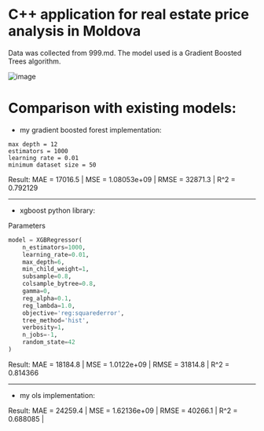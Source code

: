# C++ application for real estate price analysis in Moldova
Data was collected from 999.md. The model used is a Gradient Boosted Trees algorithm.

![image](https://github.com/user-attachments/assets/bf3b2be8-9a2f-4f5b-8fcb-d30ca4b0bb39)


# Comparison with existing models:
- my gradient boosted forest implementation:
```
max depth = 12
estimators = 1000
learning rate = 0.01
minimum dataset size = 50
```
Result:
MAE  = 17016.5 | 
MSE  = 1.08053e+09 | 
RMSE = 32871.3 | 
R^2  = 0.792129

****
- xgboost python library:

Parameters
```python
model = XGBRegressor(
    n_estimators=1000,
	learning_rate=0.01,
	max_depth=6,
	min_child_weight=1,
	subsample=0.8,
	colsample_bytree=0.8,
	gamma=0,
	reg_alpha=0.1,
	reg_lambda=1.0,
	objective='reg:squarederror',
	tree_method='hist',
	verbosity=1,
	n_jobs=-1,
	random_state=42
)
```
Result:
MAE  = 18184.8 |
MSE  = 1.0122e+09 | 
RMSE = 31814.8 | 
R^2  = 0.814366

****
- my ols implementation:

Result:
MAE  = 24259.4 | 
MSE  = 1.62136e+09 | 
RMSE = 40266.1 | 
R^2  = 0.688085 | 
